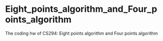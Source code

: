 # Eight_points_algorithm_and_Four_points_algorithm
The coding hw of CS294: Eight points algorithm and Four points algorithm
